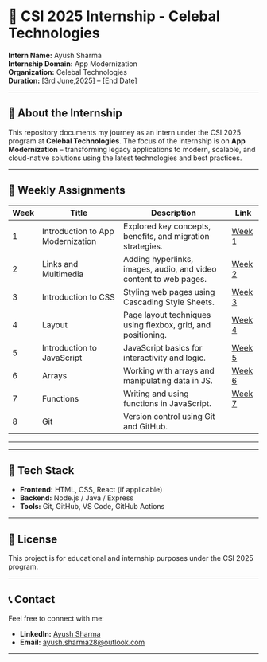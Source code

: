 # 🚀 CSI 2025 Internship - Celebal Technologies

**Intern Name:** Ayush Sharma  
**Internship Domain:** App Modernization  
**Organization:** Celebal Technologies  
**Duration:** [3rd June,2025] – [End Date]  

---

## 🧩 About the Internship

This repository documents my journey as an intern under the CSI 2025 program at **Celebal Technologies**. The focus of the internship is on **App Modernization** – transforming legacy applications to modern, scalable, and cloud-native solutions using the latest technologies and best practices.

---

## 📌 Weekly Assignments

| Week | Title | Description | Link |
|------|-------|-------------|------|
| 1 | Introduction to App Modernization | Explored key concepts, benefits, and migration strategies. | [Week 1](https://github.com/Ayush-code28/Celebal-CSI-2025/blob/main/Assignment%201) |
| 2    | Links and Multimedia          | Adding hyperlinks, images, audio, and video content to web pages. | [Week 2](https://github.com/Ayush-code28/Celebal-CSI-2025/blob/main/Assignment%202) |
| 3    | Introduction to CSS           | Styling web pages using Cascading Style Sheets.                    | [Week 3](https://github.com/Ayush-code28/Celebal-CSI-2025/blob/main/Assignment%203) |
| 4    | Layout                        | Page layout techniques using flexbox, grid, and positioning.       | [Week 4](https://github.com/Ayush-code28/Celebal-CSI-2025/tree/main/Assignment%204) |
| 5    | Introduction to JavaScript    | JavaScript basics for interactivity and logic.                     | [Week 5](./Week-5) |
| 6    | Arrays                        | Working with arrays and manipulating data in JS.                   | [Week 6](./Week-6) |
| 7    | Functions                     | Writing and using functions in JavaScript.                         | [Week 7](./Week-7) |
| 8    | Git                           | Version control using Git and GitHub.   
---

---

## 📎 Tech Stack

- **Frontend:** HTML, CSS, React (if applicable)  
- **Backend:** Node.js / Java / Express  
- **Tools:** Git, GitHub, VS Code, GitHub Actions

---

## 📃 License

This project is for educational and internship purposes under the CSI 2025 program.

---

## 📞 Contact

Feel free to connect with me:

- **LinkedIn:** [Ayush Sharma](https://www.linkedin.com/in/ayush-sharma-8a1354281/)
- **Email:** ayush.sharma28@outlook.com

---

